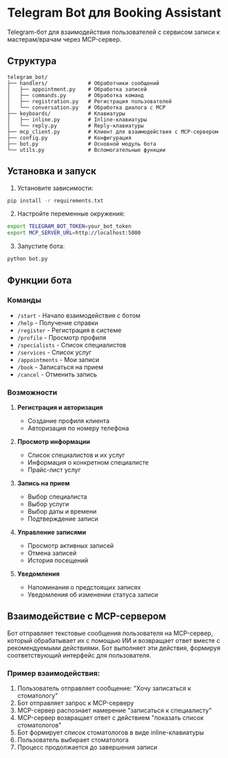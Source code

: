 # Telegram Bot для Booking Assistant

Telegram-бот для взаимодействия пользователей с сервисом записи к мастерам/врачам через MCP-сервер.

## Структура

```
telegram_bot/
├── handlers/             # Обработчики сообщений
│   ├── appointment.py    # Обработка записей
│   ├── commands.py       # Обработка команд
│   ├── registration.py   # Регистрация пользователей
│   └── conversation.py   # Обработка диалога с MCP
├── keyboards/            # Клавиатуры
│   ├── inline.py         # Inline-клавиатуры
│   └── reply.py          # Reply-клавиатуры
├── mcp_client.py         # Клиент для взаимодействия с MCP-сервером
├── config.py             # Конфигурация
├── bot.py                # Основной модуль бота
└── utils.py              # Вспомогательные функции
```

## Установка и запуск

1. Установите зависимости:
```bash
pip install -r requirements.txt
```

2. Настройте переменные окружения:
```bash
export TELEGRAM_BOT_TOKEN=your_bot_token
export MCP_SERVER_URL=http://localhost:5000
```

3. Запустите бота:
```bash
python bot.py
```

## Функции бота

### Команды

- `/start` - Начало взаимодействия с ботом
- `/help` - Получение справки
- `/register` - Регистрация в системе
- `/profile` - Просмотр профиля
- `/specialists` - Список специалистов
- `/services` - Список услуг
- `/appointments` - Мои записи
- `/book` - Записаться на прием
- `/cancel` - Отменить запись

### Возможности

1. **Регистрация и авторизация**
   - Создание профиля клиента
   - Авторизация по номеру телефона

2. **Просмотр информации**
   - Список специалистов и их услуг
   - Информация о конкретном специалисте
   - Прайс-лист услуг

3. **Запись на прием**
   - Выбор специалиста
   - Выбор услуги
   - Выбор даты и времени
   - Подтверждение записи

4. **Управление записями**
   - Просмотр активных записей
   - Отмена записей
   - История посещений

5. **Уведомления**
   - Напоминания о предстоящих записях
   - Уведомления об изменении статуса записи

## Взаимодействие с MCP-сервером

Бот отправляет текстовые сообщения пользователя на MCP-сервер, который обрабатывает их с помощью ИИ и возвращает ответ вместе с рекомендуемыми действиями. Бот выполняет эти действия, формируя соответствующий интерфейс для пользователя.

### Пример взаимодействия:

1. Пользователь отправляет сообщение: "Хочу записаться к стоматологу"
2. Бот отправляет запрос к MCP-серверу
3. MCP-сервер распознает намерение "записаться к специалисту"
4. MCP-сервер возвращает ответ с действием "показать список стоматологов"
5. Бот формирует список стоматологов в виде inline-клавиатуры
6. Пользователь выбирает стоматолога
7. Процесс продолжается до завершения записи 